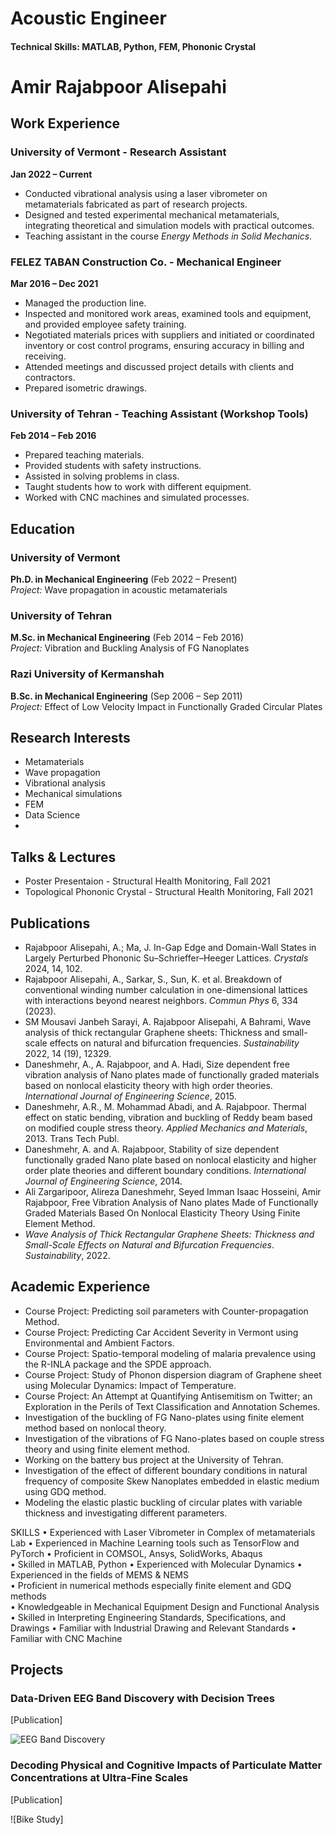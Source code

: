 # Acoustic Engineer

#### Technical Skills:  MATLAB, Python, FEM, Phononic Crystal

# Amir Rajabpoor Alisepahi

## Work Experience

### University of Vermont - Research Assistant  
**Jan 2022 – Current**  
- Conducted vibrational analysis using a laser vibrometer on metamaterials fabricated as part of research projects.  
- Designed and tested experimental mechanical metamaterials, integrating theoretical and simulation models with practical outcomes.  
- Teaching assistant in the course *Energy Methods in Solid Mechanics*.

### FELEZ TABAN Construction Co. - Mechanical Engineer  
**Mar 2016 – Dec 2021**  
- Managed the production line.  
- Inspected and monitored work areas, examined tools and equipment, and provided employee safety training.  
- Negotiated materials prices with suppliers and initiated or coordinated inventory or cost control programs, ensuring accuracy in billing and receiving.  
- Attended meetings and discussed project details with clients and contractors.  
- Prepared isometric drawings.  

### University of Tehran - Teaching Assistant (Workshop Tools)  
**Feb 2014 – Feb 2016**  
- Prepared teaching materials.  
- Provided students with safety instructions.  
- Assisted in solving problems in class.  
- Taught students how to work with different equipment.  
- Worked with CNC machines and simulated processes.  

## Education

### University of Vermont  
**Ph.D. in Mechanical Engineering** (Feb 2022 – Present)  
*Project:* Wave propagation in acoustic metamaterials  

### University of Tehran  
**M.Sc. in Mechanical Engineering** (Feb 2014 – Feb 2016)  
*Project:* Vibration and Buckling Analysis of FG Nanoplates  

### Razi University of Kermanshah  
**B.Sc. in Mechanical Engineering** (Sep 2006 – Sep 2011)  
*Project:* Effect of Low Velocity Impact in Functionally Graded Circular Plates  

## Research Interests
- Metamaterials
- Wave propagation
- Vibrational analysis
- Mechanical simulations
- FEM
- Data Science
- 
## Talks & Lectures
- Poster Presentaion - Structural Health Monitoring, Fall 2021
- Topological Phononic Crystal - Structural Health Monitoring, Fall 2021
## Publications
- Rajabpoor Alisepahi, A.; Ma, J. In-Gap Edge and Domain-Wall States in Largely Perturbed Phononic Su–Schrieffer–Heeger Lattices. *Crystals* 2024, 14, 102.  
- Rajabpoor Alisepahi, A., Sarkar, S., Sun, K. et al. Breakdown of conventional winding number calculation in one-dimensional lattices with interactions beyond nearest neighbors. *Commun Phys* 6, 334 (2023).  
- SM Mousavi Janbeh Sarayi, A. Rajabpoor Alisepahi, A Bahrami, Wave analysis of thick rectangular Graphene sheets: Thickness and small-scale effects on natural and bifurcation frequencies. *Sustainability* 2022, 14 (19), 12329.  
- Daneshmehr, A., A. Rajabpoor, and A. Hadi, Size dependent free vibration analysis of Nano plates made of functionally graded materials based on nonlocal elasticity theory with high order theories. *International Journal of Engineering Science*, 2015.  
- Daneshmehr, A.R., M. Mohammad Abadi, and A. Rajabpoor. Thermal effect on static bending, vibration and buckling of Reddy beam based on modified couple stress theory. *Applied Mechanics and Materials*, 2013. Trans Tech Publ.  
- Daneshmehr, A. and A. Rajabpoor, Stability of size dependent functionally graded Nano plate based on nonlocal elasticity and higher order plate theories and different boundary conditions. *International Journal of Engineering Science*, 2014.  
- Ali Zargaripoor, Alireza Daneshmehr, Seyed Imman Isaac Hosseini, Amir Rajabpoor, Free Vibration Analysis of Nano plates Made of Functionally Graded Materials Based On Nonlocal Elasticity Theory Using Finite Element Method.  
- *Wave Analysis of Thick Rectangular Graphene Sheets: Thickness and Small-Scale Effects on Natural and Bifurcation Frequencies*. *Sustainability*, 2022.  

## Academic Experience
- Course Project: Predicting soil parameters with Counter-propagation Method.  
- Course Project: Predicting Car Accident Severity in Vermont using Environmental and Ambient Factors.  
- Course Project: Spatio-temporal modeling of malaria prevalence using the R-INLA package and the SPDE approach.  
- Course Project: Study of Phonon dispersion diagram of Graphene sheet using Molecular Dynamics: Impact of Temperature.  
- Course Project: An Attempt at Quantifying Antisemitism on Twitter; an Exploration in the Perils of Text Classification and Annotation Schemes.  
- Investigation of the buckling of FG Nano-plates using finite element method based on nonlocal theory.  
- Investigation of the vibrations of FG Nano-plates based on couple stress theory and using finite element method.  
- Working on the battery bus project at the University of Tehran.  
- Investigation of the effect of different boundary conditions in natural frequency of composite Skew Nanoplates embedded in elastic medium using GDQ method.  
- Modeling the elastic plastic buckling of circular plates with variable thickness and investigating different parameters.  

SKILLS 
•	Experienced with Laser Vibrometer in Complex of metamaterials Lab
•	Experienced in Machine Learning tools such as TensorFlow and PyTorch
•	Proficient in COMSOL, Ansys, SolidWorks, Abaqus  
•	Skilled in MATLAB, Python
•	Experienced with Molecular Dynamics
•	Experienced in the fields of MEMS & NEMS  
•	Proficient in numerical methods especially finite element and GDQ methods  
•	Knowledgeable in Mechanical Equipment Design and Functional Analysis
•	Skilled in Interpreting Engineering Standards, Specifications, and Drawings
•	Familiar with Industrial Drawing and Relevant Standards
•	Familiar with CNC Machine 

## Projects
### Data-Driven EEG Band Discovery with Decision Trees
[Publication]


![EEG Band Discovery](/assets/img/eeg_band_discovery.jpeg)

### Decoding Physical and Cognitive Impacts of Particulate Matter Concentrations at Ultra-Fine Scales
[Publication]


![Bike Study]
